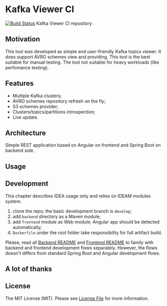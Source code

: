 # Kafka Viewer CI
[![Build Status](https://travis-ci.org/PertsevRoman/kafka-viewer.svg?branch=develop)](https://travis-ci.org/PertsevRoman/kafka-viewer)
Kafka Viewer CI repository

## Motivation
This tool was developed as simple and user-friendly Kafka topics viewer.
It does support AVRO schemes view and providing.
This tool is the best suitable for manual testing.
The tool not suitable for heavy workloads (like perfomance testing).

## Features
* Multiple Kafka clusters;
* AVRO schemes repository refresh on the fly;
* S3 schemes provider;
* Clusters/topics/partitions introspection;
* Live update.

## Architecture
Simple REST application based on Angular on frontend and Spring Boot on backend side.

## Usage

## Development

This chapter describes IDEA usage only and relies on IDEAM modules system.

1) clone the repo; the basic development branch is `develop`;
2) add `backend` directory as a Maven module;
3) add `frontend` module as Web module; Angular app should be detected automatically;
4) `Dockerfile` under the root folder take responsibility for full artifact build.

Please, read all [Backend README](https://github.com/PertsevRoman/kafka-viewer/blob/develop/backend/README.md)
and [Frontend README](https://github.com/PertsevRoman/kafka-viewer/blob/develop/frontend/README.md)
to family with backend and frontend development flows separately. However, the flows doesn't differs from
standard Spring Boot and Angular development flows. 

## A lot of thanks

## License
The MIT License (MIT). Please see [License File](LICENSE) for more information.